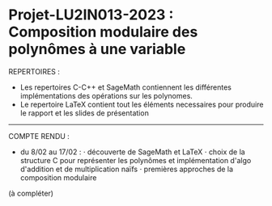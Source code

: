 # Projet-LU2IN013-2023 : Composition modulaire des polynômes à une variable

REPERTOIRES :
- Les repertoires C-C++ et SageMath contiennent les différentes implémentations des opérations sur les polynomes.
- Le repertoire LaTeX contient tout les éléments necessaires pour produire le rapport et les slides de présentation
_____________________________________________________________________________________________

COMPTE RENDU :
- du 8/02 au 17/02 : 
$\cdot$ découverte de SageMath et LaTeX
$\cdot$ choix de la structure C pour représenter les polynômes et implémentation d'algo d'addition et de multiplication naïfs
$\cdot$ premières approches de la composition modulaire

(à compléter)
